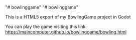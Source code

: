 "# bowlinggame" 
"# bowlinggame" 

This is a HTML5 export of my BowlingGame project in Godot

You can play the game visiting this link.
https://maincomputer.github.io/bowlinggame/bowling.html
